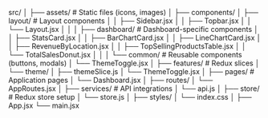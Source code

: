 src/
│
├── assets/                  # Static files (icons, images)
│
├── components/
│   ├── layout/              # Layout components
│   │   ├── Sidebar.jsx
│   │   ├── Topbar.jsx
│   │   └── Layout.jsx
│   │
│   ├── dashboard/           # Dashboard-specific components
│   │   ├── StatsCard.jsx
│   │   ├── BarChartCard.jsx
│   │   ├── LineChartCard.jsx
│   │   ├── RevenueByLocation.jsx
│   │   ├── TopSellingProductsTable.jsx
│   │   └── TotalSalesDonut.jsx
│   │
│   └── common/              # Reusable components (buttons, modals)
│       └── ThemeToggle.jsx
│
├── features/                # Redux slices
│   └── theme/
│       ├── themeSlice.js
│       └── ThemeToggle.jsx
│
├── pages/                    # Application pages
│   └── Dashboard.jsx
│
├── routes/
│   └── AppRoutes.jsx
│
├── services/                 # API integrations
│   └── api.js
│
├── store/                     # Redux store setup
│   └── store.js
│
├── styles/
│   └── index.css
│
├── App.jsx
└── main.jsx
